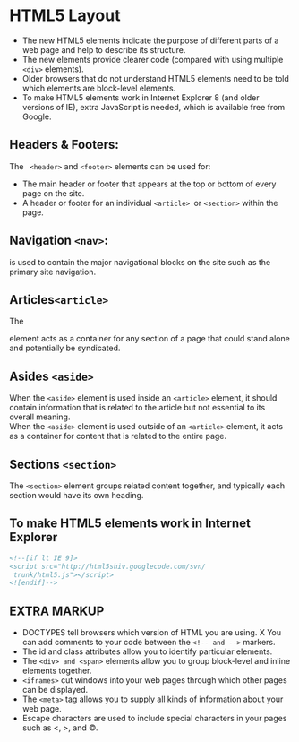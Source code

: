 # HTML5 Layout
* The new HTML5 elements indicate the purpose of  different parts of a web page and help to describe 
its structure.
* The new elements provide clearer code (compared 
with using multiple ``` <div> ``` elements).
* Older browsers that do not understand HTML5 
elements need to be told which elements are 
block-level elements.
* To make HTML5 elements work in Internet Explorer 8 
(and older versions of IE), extra JavaScript is needed, 
which is available free from Google.
## Headers & Footers:
The ``` <header>``` and ```<footer>```
elements can be used for:
* The main header or footer 
that appears at the top or 
bottom of every page on the 
site.
* A header or footer for an 
individual ```<article> ```or 
```<section>``` within the page.
## Navigation ```<nav>```:
 is used to 
contain the major navigational 
blocks on the site such as the 
primary site navigation.
## Articles```<article>```
The <article> element acts as 
a container for any section of a 
page that could stand alone and 
potentially be syndicated.
## Asides ```<aside>```
When the ```<aside>``` element 
is used inside an ```<article>```
element, it should contain 
information that is related to the 
article but not essential to its 
overall meaning. <br>
When the ```<aside>``` element is 
used outside of an ```<article>```
element, it acts as a container 
for content that is related to 
the entire page.
## Sections ```<section>```
The ```<section>``` element groups 
related content together, and 
typically each section would 
have its own heading.
## To make HTML5 elements work in Internet Explorer
``` html 
<!--[if lt IE 9]>
<script src="http://html5shiv.googlecode.com/svn/
 trunk/html5.js"></script>
<![endif]-->
```
# EXTRA MARKUP
* DOCTYPES tell browsers which version of HTML you 
are using.
X You can add comments to your code between the 
```<!-- and -->``` markers.
* The id and class attributes allow you to identify 
particular elements.
* The ```<div> and <span>``` elements allow you to group 
block-level and inline elements together.
* ```<iframes>``` cut windows into your web pages through 
which other pages can be displayed.
* The ```<meta>``` tag allows you to supply all kinds of 
information about your web page.
* Escape characters are used to include special 
characters in your pages such as <, >, and ©.